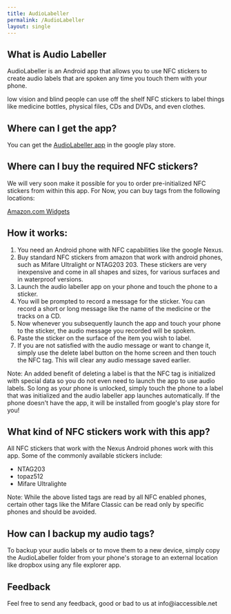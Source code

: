 ```yaml
---
title: AudioLabeller
permalink: /AudioLabeller
layout: single
---
```

## What is Audio Labeller
AudioLabeller is an Android app that allows you to use NFC stickers to create audio labels that are spoken any time you touch them with your phone.  

low vision and blind people can use off the shelf NFC stickers to label things like medicine bottles, physical files, CDs and DVDs, and even clothes.  

## Where can I get the app?
You can get the <a href="https://play.google.com/store/apps/details?id=net.iaccessible.audioLabeller">AudioLabeller app</a> in the google play store.  

## Where can I buy the required NFC stickers?
We will very soon make it possible for you to order pre-initialized NFC stickers from within this app. For Now, you can buy tags from the following locations:  

<SCRIPT charset="utf-8" type="text/javascript" src="http://ws-na.amazon-adsystem.com/widgets/q?ServiceVersion=20070822&MarketPlace=US&ID=V20070822%2FUS%2Fiacce0e-20%2F8001%2F65e0e582-0728-4d84-8a1c-41ba7e989d63"> </SCRIPT> <NOSCRIPT><A HREF="http://ws-na.amazon-adsystem.com/widgets/q?ServiceVersion=20070822&MarketPlace=US&ID=V20070822%2FUS%2Fiacce0e-20%2F8001%2F65e0e582-0728-4d84-8a1c-41ba7e989d63&Operation=NoScript">Amazon.com Widgets</A></NOSCRIPT>


<h2>How it works:</h2>
<p/>
<ol>
<li>
You need an Android phone with NFC capabilities like the google Nexus.
</li><li>
Buy standard NFC stickers from amazon that work with android phones, such as Mifare Ultralight or NTAG203 203. These stickers are very inexpensive and come in all shapes and sizes, for various surfaces and in waterproof versions.
</li><li>
Launch the audio labeller app on your phone and touch the phone to a sticker.
</li><li>
You will be prompted to record a message for the sticker. You can record a short or long message like the name of the medicine or the tracks on a CD.
</li><li>
Now whenever you subsequently launch the app and touch your phone to the sticker, the audio message you recorded will be spoken.
</li><li>
Paste the sticker on the surface of the item you wish to label.
</li><li>
If you are not satisfied with the audio message or want to change it, simply use the delete label button on the home screen and then touch the NFC tag. This will clear any audio message saved earlier.
</li>
</ol>
<p>
Note: An added benefit of deleting a label is that the NFC tag is initialized with special data so you do not even need to launch the app to use audio labels. So long as your phone is unlocked, simply touch the phone to a label that was initialized and the audio labeller app launches automatically. If the phone doesn't have the app, it will be installed from google's play store for you!
</p>
<h2>What kind of NFC stickers work with this app?</h2>
<p>
All NFC stickers that work with the Nexus Android phones work with this app. Some of the commonly available stickers include:
</p>
<ul>
<li>NTAG203</li>
<li>topaz512</li>
<li>Mifare Ultralighte</li>
</ul>
<p>
Note: While the above listed tags are read by all NFC enabled phones, certain other tags like the Mifare Classic can be read only by specific phones and should be avoided.
</p>

<h2>How can I backup my audio tags?</h2>
<p>
To backup your audio labels or to move them to a new device, simply copy the AudioLabeller folder from your phone's storage to an external location like dropbox using any file explorer app.
</p>

<h2>Feedback</h2>
<p/>
Feel free to send any feedback, good or bad to us at info@iaccessible.net
